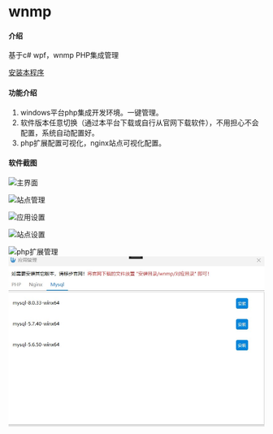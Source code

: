# wnmp

#### 介绍
基于c# wpf，wnmp PHP集成管理

[安装本程序](https://gitee.com/jhpw/wnmp/releases/tag/2021-12-01)

#### 功能介绍
1. windows平台php集成开发环境。一键管理。
2. 软件版本任意切换（通过本平台下载或自行从官网下载软件），不用担心不会配置，系统自动配置好。
3. php扩展配置可视化，nginx站点可视化配置。

#### 软件截图

![主界面](https://images.gitee.com/uploads/images/2021/0803/174831_cc907518_2194195.png "屏幕截图.png")

![站点管理](https://images.gitee.com/uploads/images/2021/0803/174945_9f485cd7_2194195.png "屏幕截图.png")

![应用设置](https://images.gitee.com/uploads/images/2021/0803/175025_57849de5_2194195.png "屏幕截图.png")

![站点设置](https://images.gitee.com/uploads/images/2021/0803/175123_3622c3ef_2194195.png "屏幕截图.png")

![php扩展管理](https://file.jhhaha.com/blog/files/php%E6%89%A9%E5%B1%95.png)
![输入图片说明](preview/%E5%BA%94%E7%94%A8%E7%AE%A1%E7%90%86.jpg)

